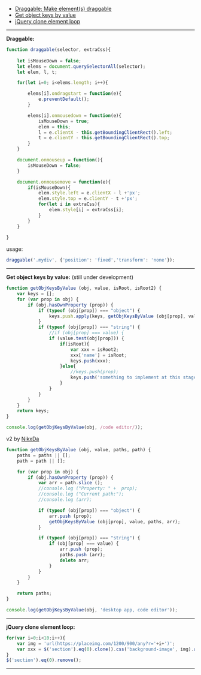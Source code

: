 <ul>
    <li><a href="#draggable">Draggable: Make element(s) draggable</a></li>
    <li><a href="#get-object-keys-by-value">Get object keys by value</a></li>
    <li><a href="#jquery-clone-element-loop">jQuery clone element loop</a></li>
</ul>

---

<b id="draggable">Draggable:</b>

```javascript
function draggable(selector, extraCss){
    
    let isMouseDown = false;
    let elems = document.querySelectorAll(selector);
    let elem, l, t;

    for(let i=0; i<elems.length; i++){

        elems[i].ondragstart = function(e){
            e.preventDefault();
        }

        elems[i].onmousedown = function(e){
            isMouseDown = true;
            elem = this;
            l = e.clientX - this.getBoundingClientRect().left;
            t = e.clientY - this.getBoundingClientRect().top;
        }
    }

    document.onmouseup = function(){
        isMouseDown = false;
    }

    document.onmousemove = function(e){
        if(isMouseDown){
            elem.style.left = e.clientX - l +'px';
            elem.style.top = e.clientY - t +'px';
            for(let i in extraCss){
                elem.style[i] = extraCss[i];
            }
        }
    }
    
}
```

usage:

```javascript
draggable('.mydiv', {'position': 'fixed','transform': 'none'});
```

---

<b id="get-object-keys-by-value">Get object keys by value:</b> (still under development)
```javascript
function getObjKeysByValue (obj, value, isRoot, isRoot2) {
    var keys = [];
    for (var prop in obj) {
        if (obj.hasOwnProperty (prop)) {
            if (typeof (obj[prop]) === "object") {
                keys.push.apply(keys, getObjKeysByValue (obj[prop], value, prop, obj[prop]));
            }
            if (typeof (obj[prop]) === "string") {
                //if (obj[prop] === value) {
                if (value.test(obj[prop])) {
                    if(isRoot){
                        var xxx = isRoot2;
                        xxx['name'] = isRoot;
                        keys.push(xxx);
                    }else{
                        //keys.push(prop);
                        keys.push('something to implement at this stage xD');
                    }
                }
            }
        }
    }
    return keys;
}

console.log(getObjKeysByValue(obj, /code editor/));
```

v2 by [NikxDa](https://stackoverflow.com/users/4459695/nikxda)

```javascript
function getObjKeysByValue (obj, value, paths, path) {
    paths = paths || [];
    path = path || [];

    for (var prop in obj) {
        if (obj.hasOwnProperty (prop)) {	
            var arr = path.slice ();		
            //console.log ("Property: " +  prop);
            //console.log ("Current path:");
            //console.log (arr);

            if (typeof (obj[prop]) === "object") {
                arr.push (prop);
                getObjKeysByValue (obj[prop], value, paths, arr);
            }

            if (typeof (obj[prop]) === "string") {
                if (obj[prop] === value) {
                    arr.push (prop);
                    paths.push (arr);
                    delete arr;
                }
            }
        }
    }

    return paths;
}

console.log(getObjKeysByValue(obj, 'desktop app, code editor'));
```

---

<b id="jquery-clone-element-loop">jQuery clone element loop:</b>
```javascript
for(var i=0;i<10;i++){
    var img = 'url(https://placeimg.com/1200/900/any?r='+i+')';
    var xxx = $('section').eq(0).clone().css('background-image', img).appendTo('body');
}
$('section').eq(0).remove();
```

---
